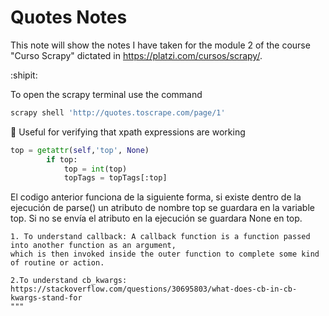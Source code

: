 
# Quotes Notes
This note will show the notes I have taken for the module 2 of the course "Curso Scrapy" dictated in https://platzi.com/cursos/scrapy/.

:shipit:

To open the scrapy terminal use the command

```bash
scrapy shell 'http://quotes.toscrape.com/page/1' 
```
:seedling: Useful for verifying that xpath expressions are working 



```python
top = getattr(self,'top', None)
        if top:
            top = int(top)
            topTags = topTags[:top]
```
El codigo anterior funciona de la siguiente forma, si existe dentro de la ejecución de parse() un atributo de nombre top se guardara en la variable top. Si no se envía el atributo en la ejecución se guardara None en top. 


    1. To understand callback: A callback function is a function passed into another function as an argument, 
    which is then invoked inside the outer function to complete some kind of routine or action.
    
    2.To understand cb_kwargs: https://stackoverflow.com/questions/30695803/what-does-cb-in-cb-kwargs-stand-for
    """
